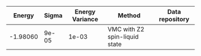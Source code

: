 |       Energy          |  Sigma          | Energy Variance  |  Method                                                          | Data repository                     |
| ----------------------| ----------------| -----------------|------------------------------------------------------------------|------------------------------------ |
|    -1.98060            |   9e-05         |  1e-03           |  VMC with Z2 spin-liquid state                                   |                                     |
